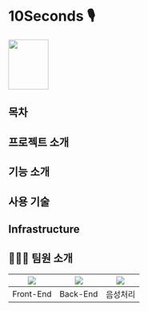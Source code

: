 # 10Seconds 🎙️
<img width="80" height="100" src="https://github.com/JanSound/.github/assets/63959171/fb29aeed-570c-40e9-8b5d-82a0b23741f8" />


## 목차

## 프로젝트 소개


## 기능 소개


## 사용 기술

## Infrastructure

## 🧑🏻‍💻 팀원 소개
| [<img src="https://contrib.rocks/image?repo=rbgksqkr/rbgksqkr" />](https://avatars.githubusercontent.com/u/63959171?s=400&u=bbeb7987d9fd99dd5ae96681aec38bbdf473f9eb&v=4) | <img src="https://contrib.rocks/image?repo=sanghunmoon/web-tutorial" /> | <img src="https://contrib.rocks/image?repo=2JooYeon/2JooYeon" />
| :----------------------------------------------------------: | :----------------------------------------------------------: | :----------------------------------------------------------: 
|                          Front-End                         |                          Back-End                         |                           음성처리 
